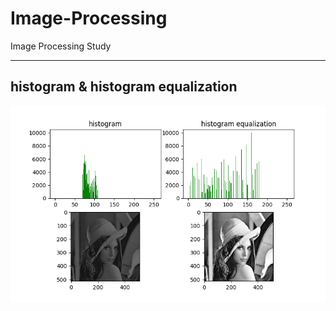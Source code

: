 # Image-Processing
Image Processing Study

----------
## histogram & histogram equalization
![results](https://github.com/Hwa-Jong/Image-Processing/blob/main/Fig/histogram.png)

